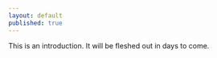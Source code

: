 ```yaml
---
layout: default
published: true
---
```


This is an introduction. It will be fleshed out in days to come.